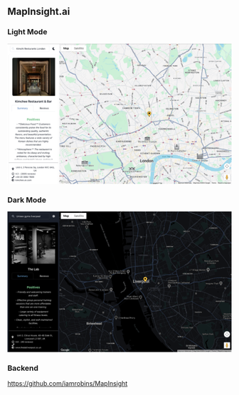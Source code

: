 ## MapInsight.ai

### Light Mode
<img src="mapinsight.png">

### Dark Mode
<img src="mapinsight-dark.png">

### Backend
https://github.com/iamrobins/MapInsight